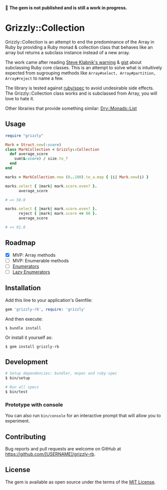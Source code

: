 :construction: **The gem is not published and is still a work in progress.**

# Grizzly::Collection

Grizzly::Collection is an attempt to end the predominance of the Array in Ruby by providing a Ruby monad & collection class that behaves like an array but returns a subclass instance instead of a new array.

The work came after reading [Steve Klabnik's warning](https://steveklabnik.com/writing/beware-subclassing-ruby-core-classes) & [gist](https://gist.github.com/steveklabnik/6071687) about subclassing Ruby core classes. This is an attempt to solve what is intuitively expected from sugrouping methods like `Array#select, Array#partition, Array#reject` to name a few.

The library is tested against [ruby/spec](https://github.com/ruby/spec) to avoid undesirable side effects. The Grizzly::Collection class works and is subclassed from Array, you will love to hate it. 

Other libraries that provide something similar: [Dry::Monads::List](https://dry-rb.org/gems/dry-monads/1.3/list/)

## Usage

```ruby
require "grizzly"

Mark = Struct.new(:score)
class MarkCollection < Grizzly::Collection
  def average_score
    sum(&:score) / size.to_f
  end
end

marks = MarkCollection.new (0..100).to_a.map { |i| Mark.new(i) }

marks.select { |mark| mark.score.even? }.
      average_score

# => 50.0

marks.select { |mark| mark.score.even? }.
      reject { |mark| mark.score <= 80 }.
      average_score

# => 91.0
```

## Roadmap

- [X] MVP: Array methods
- [ ] MVP: Enumerable methods
- [ ] [Enumerators](https://github.com/AlexB52/grizzly-rb/issues/1)
- [ ] [Lazy Enumerators](https://github.com/AlexB52/grizzly-rb/issues/2)

## Installation

Add this line to your application's Gemfile:

```ruby
gem 'grizzly-rb', require: 'grizzly'
```

And then execute:

    $ bundle install

Or install it yourself as:

    $ gem install grizzly-rb

## Development

```bash
# Setup dependencies: bundler, mspec and ruby-spec
$ bin/setup

# Run all specs
$ bin/test
```

### Prototype with console

You can also run `bin/console` for an interactive prompt that will allow you to experiment.

## Contributing

Bug reports and pull requests are welcome on GitHub at https://github.com/[USERNAME]/grizzly-rb.

## License

The gem is available as open source under the terms of the [MIT License](https://opensource.org/licenses/MIT).
